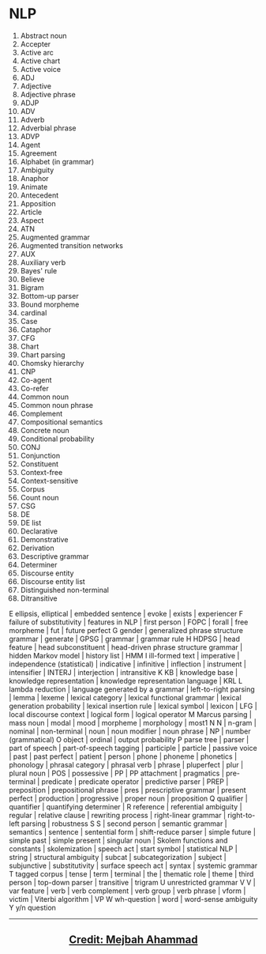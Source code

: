 # NLP

<ol>
<li>Abstract noun </li>
<li>Accepter </li>
<li>Active arc </li>
<li>Active chart </li>
<li>Active voice</li>
<li>ADJ</li> 
<li>Adjective </li>
<li>Adjective phrase </li>
<li>ADJP </li>
<li>ADV</li> 
<li>Adverb 
<li>Adverbial phrase </li>
<li>ADVP</li> 
<li>Agent</li> 
<li>Agreement </li>
<li>Alphabet (in grammar) </li>
<li>Ambiguity </li>
<li>Anaphor</li> 
<li>Animate</li> 
<li>Antecedent</li> 
<li>Apposition </li>
<li>Article </li>
<li>Aspect</li> 
<li>ATN</li> 
<li>Augmented grammar </li>
<li>Augmented transition networks</li> 
<li>AUX</li> 
<li>Auxiliary verb</li>

<li>Bayes' rule </li>
<li>Believe </li>
<li>Bigram </li>
<li>Bottom-up parser </li>
<li>Bound morpheme</li>
<li>cardinal </li>
<li>Case </li>
<li>Cataphor </li>
<li>CFG </li>
<li>Chart </li>
<li>Chart parsing </li>
<li>Chomsky hierarchy </li>
<li>CNP </li>
<li>Co-agent </li>
<li>Co-refer </li>
<li>Common noun </li>
<li>Common noun phrase </li>
<li>Complement </li>
<li>Compositional semantics </li>
<li>Concrete noun </li>
<li>Conditional probability </li>
<li>CONJ </li>
<li>Conjunction </li>
<li>Constituent </li>
<li>Context-free </li>
<li>Context-sensitive </li>
<li>Corpus </li>
<li>Count noun </li>
<li>CSG</li>

<li>DE </li>
<li>DE list </li>
<li>Declarative </li>
<li>Demonstrative </li>
<li>Derivation </li>
<li>Descriptive grammar </li>
<li>Determiner </li>
<li>Discourse entity </li>
<li>Discourse entity list </li>
<li>Distinguished non-terminal </li>
<li>Ditransitive</li>
</ol>




E	ellipsis, elliptical | embedded sentence | evoke | exists | experiencer
F	failure of substitutivity | features in NLP | first person | FOPC | forall | free morpheme | fut | future perfect
G	gender | generalized phrase structure grammar | generate | GPSG | grammar | grammar rule
H	HDPSG | head feature | head subconstituent | head-driven phrase structure grammar | hidden Markov model | history list | HMM
I	ill-formed text | imperative | independence (statistical) | indicative | infinitive | inflection | instrument | intensifier | INTERJ | interjection | intransitive
K	KB | knowledge base | knowledge representation | knowledge representation language | KRL
L	lambda reduction | language generated by a grammar | left-to-right parsing | lemma | lexeme | lexical category | lexical functional grammar | lexical generation probability | lexical insertion rule | lexical symbol | lexicon | LFG | local discourse context | logical form | logical operator
M	Marcus parsing | mass noun | modal | mood | morpheme | morphology | most1
N	N | n-gram | nominal | non-terminal | noun | noun modifier | noun phrase | NP | number (grammatical)
O	object | ordinal | output probability
P	parse tree | parser | part of speech | part-of-speech tagging | participle | particle | passive voice | past | past perfect | patient | person | phone | phoneme | phonetics | phonology | phrasal category | phrasal verb | phrase | pluperfect | plur | plural noun | POS | possessive | PP | PP attachment | pragmatics | pre-terminal | predicate | predicate operator | predictive parser | PREP | preposition | prepositional phrase | pres | prescriptive grammar | present perfect | production | progressive | proper noun | proposition
Q	qualifier | quantifier | quantifying determiner |
R	reference | referential ambiguity | regular | relative clause | rewriting process | right-linear grammar | right-to-left parsing | robustness
S	S | second person | semantic grammar | semantics | sentence | sentential form | shift-reduce parser | simple future | simple past | simple present | singular noun | Skolem functions and constants | skolemization | speech act | start symbol | statistical NLP | string | structural ambiguity | subcat | subcategorization | subject | subjunctive | substitutivity | surface speech act | syntax | systemic grammar
T	tagged corpus | tense | term | terminal | the | thematic role | theme | third person | top-down parser | transitive | trigram
U	unrestricted grammar
V	V | var feature | verb | verb complement | verb group | verb phrase | vform | victim | Viterbi algorithm | VP
W	wh-question | word | word-sense ambiguity
Y	y/n question


































--------------------------------------------------------------------------------------------------------------------------------------------------------------
## <p align="center"><a href="https://github.com/ahammadmejbah"> Credit: Mejbah Ahammad </a></p>
